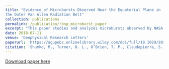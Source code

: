 ```yaml
---
title: "Evidence of Microbursts Observed Near the Equatorial Plane in
the Outer Van Allen Radiation Belt"
collection: publications
permalink: /publication/rbsp_microburst_paper
excerpt: "This paper studies and analyzes microbursts observed by NASA's Van Allen Probes in the heart of the radiation belts."
date: 2018-07-11
venue: 'Geophysical Research Letters'
paperurl: 'https://agupubs.onlinelibrary.wiley.com/doi/full/10.1029/2018GL078451'
citation: 'Shumko, M., Turner, D. L., O’Brien, T. P., Claudepierre, S. G., Sample, J., Hartley, D. P., et al. (2018). Evidence of microbursts observed near the equatorial plane in the outer van Allen radiation belt. Geophysical Research Letters, 45. https://doi.org/10.1029/2018GL078451'
---
```

  
[Download paper here](http://mshumko.github.io/files/2018_shumko_rbsp_microburst_paper.pdf)
